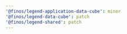 ```yaml
---
'@finos/legend-application-data-cube': minor
'@finos/legend-data-cube': patch
'@finos/legend-shared': patch
---
```

